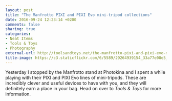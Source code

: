 ```yaml
---
layout: post
title: "The Manfrotto PIXI and PIXI Evo mini-tripod collections"
date: 2016-09-24 12:23:14 +0200
comments: false
sharing: true
categories: 
- Neat Items
- Tools & Toys
- Photography
external-url: http://toolsandtoys.net/the-manfrotto-pixi-and-pixi-evo-mini-tripod-collections/
title-image: https://c3.staticflickr.com/6/5589/29264939154_33a77e08e5_o.jpg
---
```


Yesterday I stopped by the Manfrotto stand at Photokina and I spent a while playing with their PIXI and PIXI Evo lines of mini-tripods. These are incredibly clever and useful devices to have with you, and they will definitely earn a place in your bag. Head on over to _Tools & Toys_ for more information.